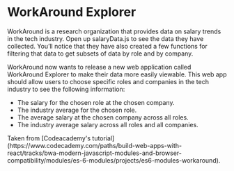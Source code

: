 <h1>WorkAround Explorer</h1>

<p>WorkAround is a research organization that provides data on salary trends in the tech industry. Open up salaryData.js to see the data they have collected. You’ll notice that they have also created a few functions for filtering that data to get subsets of data by role and by company.</p>

<p>WorkAround now wants to release a new web application called WorkAround Explorer to make their data more easily viewable. This web app should allow users to choose specific roles and companies in the tech industry to see the following information:</p>

<ul>
<li>The salary for the chosen role at the chosen company.</li>
<li>The industry average for the chosen role.</li>
<li>The average salary at the chosen company across all roles.</li>
<li>The industry average salary across all roles and all companies.</li>
</ul>

<p>Taken from [Codeacademy's tutorial](https://www.codecademy.com/paths/build-web-apps-with-react/tracks/bwa-modern-javascript-modules-and-browser-compatibility/modules/es-6-modules/projects/es6-modules-workaround).</p>
